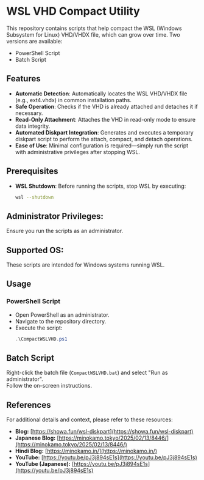 # WSL VHD Compact Utility

This repository contains scripts that help compact the WSL (Windows Subsystem for Linux) VHD/VHDX file, which can grow over time. Two versions are available:
- PowerShell Script
- Batch Script

## Features

- **Automatic Detection**: Automatically locates the WSL VHD/VHDX file (e.g., ext4.vhdx) in common installation paths.
- **Safe Operation**: Checks if the VHD is already attached and detaches it if necessary.
- **Read-Only Attachment**: Attaches the VHD in read-only mode to ensure data integrity.
- **Automated Diskpart Integration**: Generates and executes a temporary diskpart script to perform the attach, compact, and detach operations.
- **Ease of Use**: Minimal configuration is required—simply run the script with administrative privileges after stopping WSL.

## Prerequisites

- **WSL Shutdown**: Before running the scripts, stop WSL by executing:
  ```bash
  wsl --shutdown
    ```
## Administrator Privileges:
Ensure you run the scripts as an administrator.

## Supported OS:
These scripts are intended for Windows systems running WSL.

## Usage

### PowerShell Script
- Open PowerShell as an administrator.
- Navigate to the repository directory.
- Execute the script:
  ```powershell
  .\CompactWSLVHD.ps1
  ```
## Batch Script

Right-click the batch file (`CompactWSLVHD.bat`) and select "Run as administrator".  
Follow the on-screen instructions.

## References

For additional details and context, please refer to these resources:

- **Blog:** [https://showa.fun/wsl-diskpart](https://showa.fun/wsl-diskpart)
- **Japanese Blog:** [https://minokamo.tokyo/2025/02/13/8446/](https://minokamo.tokyo/2025/02/13/8446/)
- **Hindi Blog:** [https://minokamo.in/](https://minokamo.in/)
- **YouTube:** [https://youtu.be/pJ3j894sE1s](https://youtu.be/pJ3j894sE1s)
- **YouTube (Japanese):** [https://youtu.be/pJ3j894sE1s](https://youtu.be/pJ3j894sE1s)